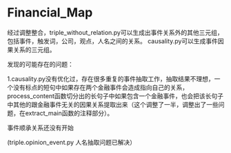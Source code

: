 # Financial_Map
经过调整整合，triple_without_relation.py可以生成出事件关系外的其他三元组，包括事件，触发词，公司，观点，人名之间的关系。
causality.py可以生成事件因果关系的三元组。

发现的可能存在的问题：

1.causality.py没有优化过，存在很多重复的事件抽取工作，抽取结果不理想，一个没有标点的短句中如果存在两个金融事件会造成指向自己的关系，process_content函数切分出的长句子中如果包含一个金融事件，也会把该长句子中其他的跟金融事件无关的因果关系提取出来（这个调整了一半，调整出了一些问题，在extract_main函数的注释部分）。

事件顺承关系还没有开始

(triple.opinion_event.py 人名抽取问题已解决）

